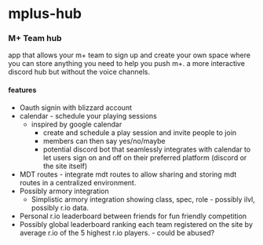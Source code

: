 # mplus-hub
### M+ Team hub
app that allows your m+ team to sign up and create your own space where you can store anything you need to help you push m+. a more interactive discord hub but without the voice channels. 

#### **features**
- Oauth signin with blizzard account
- calendar - schedule your playing sessions
	- inspired by google calendar
		- create and schedule a play session and invite people to join
		- members can then say yes/no/maybe
		- potential discord bot that seamlessly integrates with calendar to let users sign on and off on their preferred platform (discord or the site itself)
- MDT routes - integrate mdt routes to allow sharing and storing mdt routes in a centralized environment.
- Possibly armory integration
	- Simplistic armory integration showing class, spec, role - possibly ilvl, possibly r.io data.
- Personal r.io leaderboard between friends for fun friendly competition
- Possibly global leaderboard ranking each team registered on the site by average r.io of the 5 highest r.io players. - could be abused?